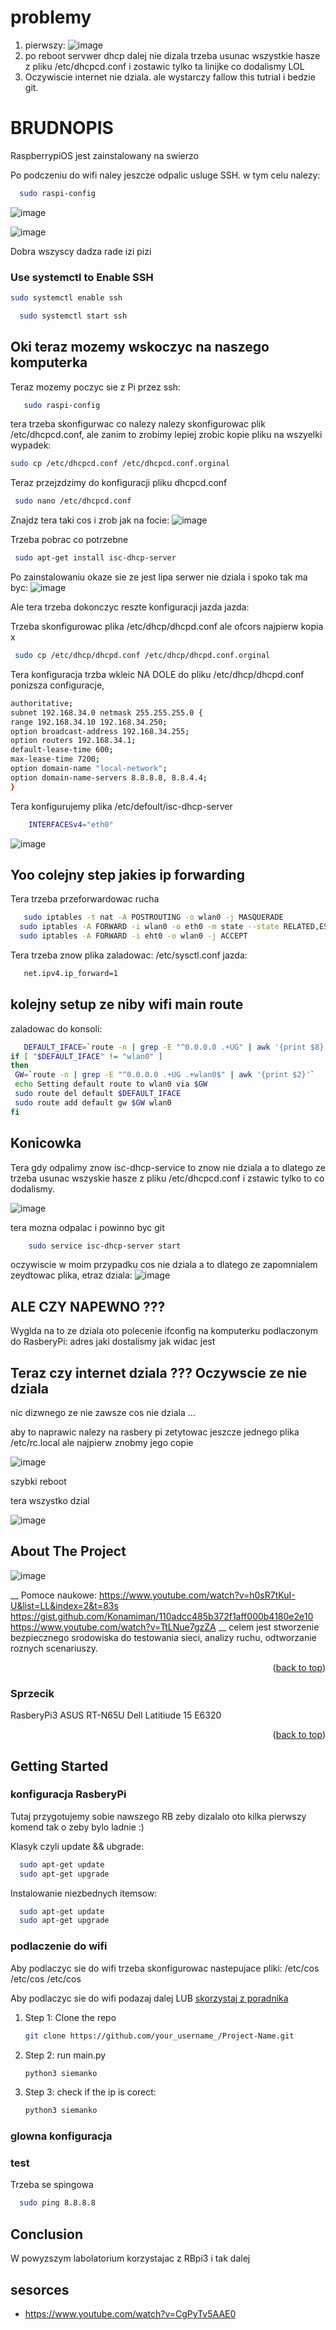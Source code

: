 <!-- ABOUT THE PROJECT -->
# problemy
1. pierwszy:
  ![image](https://github.com/cierpowicz/RP-as-router/assets/106453032/770bc050-d762-471a-8d7a-574a24bf37c3)
2. po reboot servwer dhcp dalej nie dizala 
  trzeba usunac wszystkie hasze z pliku /etc/dhcpcd.conf i zostawic tylko ta linijke co dodalismy LOL
3. Oczywiscie internet nie dziala. ale wystarczy fallow this tutrial i bedzie git. 
# BRUDNOPIS
RaspberrypiOS jest zainstalowany na swierzo

Po podczeniu do wifi naley jeszcze odpalic usluge SSH.
w tym celu nalezy:
 ```sh
   sudo raspi-config 
  ```
  ![image](https://github.com/cierpowicz/RP-as-router/assets/106453032/0d5d83b6-ee26-47dd-8306-5efdb4df734e)

  ![image](https://github.com/cierpowicz/RP-as-router/assets/106453032/2b326dff-8f95-4e6e-85ac-e7a1a78ed9c2)

Dobra wszyscy dadza rade izi pizi

### Use systemctl to Enable SSH

 ```sh
sudo systemctl enable ssh
```
 ```sh
   sudo systemctl start ssh
  ```
  
## Oki teraz mozemy wskoczyc na naszego komputerka

Teraz mozemy poczyc sie z Pi przez ssh:
```sh
   sudo raspi-config 
  ```
  
  tera trzeba skonfigurwac co nalezy
nalezy skonfigurowac plik /etc/dhcpcd.conf, ale zanim to zrobimy lepiej zrobic kopie pliku na wszyelki wypadek:
  ```sh
sudo cp /etc/dhcpcd.conf /etc/dhcpcd.conf.orginal 
  ```
Teraz przejzdzimy do konfiguracji pliku dhcpcd.conf
  ```sh
   sudo nano /etc/dhcpcd.conf
   ```
 Znajdz tera taki cos i zrob jak na focie:
 ![image](https://github.com/cierpowicz/RP-as-router/assets/106453032/d0a6d557-14cc-4126-99a0-87f0197ad3ae)

  
  Trzeba pobrac co potrzebne 
  
  ```sh
   sudo apt-get install isc-dhcp-server 
  ```
Po zainstalowaniu okaze sie ze jest lipa serwer nie dziala i spoko tak ma byc:
![image](https://github.com/cierpowicz/RP-as-router/assets/106453032/180d80fe-1d2c-4d40-945c-54957a8b6953)


Ale tera trzeba dokonczyc reszte konfiguracji jazda jazda: 

  Trzeba skonfigurowac plika /etc/dhcp/dhcpd.conf ale ofcors najpierw kopia x 
  
  ```sh
   sudo cp /etc/dhcp/dhcpd.conf /etc/dhcp/dhcpd.conf.orginal 
  ```
  Tera konfiguracja trzba wkleic NA DOLE do pliku /etc/dhcp/dhcpd.conf ponizsza configuracje,
   ```sh
   authoritative;
subnet 192.168.34.0 netmask 255.255.255.0 {
 range 192.168.34.10 192.168.34.250;
 option broadcast-address 192.168.34.255;
 option routers 192.168.34.1;
 default-lease-time 600;
 max-lease-time 7200;
 option domain-name "local-network";
 option domain-name-servers 8.8.8.8, 8.8.4.4;
}
  ```
Tera konfigurujemy plika /etc/defoult/isc-dhcp-server
  
```sh
    INTERFACESv4="eth0"  
  ```
  
 ![image](https://github.com/cierpowicz/RP-as-router/assets/106453032/6463c204-6da8-4551-a31e-70a8d2c37598)

## Yoo colejny step jakies ip forwarding 

Tera trzeba przeforwardowac rucha

```sh
   sudo iptables -t nat -A POSTROUTING -o wlan0 -j MASQUERADE
  sudo iptables -A FORWARD -i wlan0 -o eth0 -m state --state RELATED,ESTABLISHED -j ACCEPT
  sudo iptables -A FORWARD -i eht0 -o wlan0 -j ACCEPT 
  ```

 Tera trzeba znow plika zaladowac: /etc/sysctl.conf jazda:
 
 ```sh
    net.ipv4.ip_forward=1 
  ```
## kolejny setup  ze niby wifi main route

zaladowac do konsoli:
 ```sh
    DEFAULT_IFACE=`route -n | grep -E "^0.0.0.0 .+UG" | awk '{print $8}'`
if [ "$DEFAULT_IFACE" != "wlan0" ]
then
  GW=`route -n | grep -E "^0.0.0.0 .+UG .+wlan0$" | awk '{print $2}'`
  echo Setting default route to wlan0 via $GW
  sudo route del default $DEFAULT_IFACE
  sudo route add default gw $GW wlan0
fi 
  ```
## Konicowka

Tera gdy odpalimy znow isc-dhcp-service to znow nie dziala a to dlatego ze trzeba usunac wszyskie hasze z 
pliku /etc/dhcpcd.conf i zstawic tylko to co dodalismy. 

![image](https://github.com/cierpowicz/RP-as-router/assets/106453032/d097bbb2-2107-4eec-a9f1-9dda98304b36)

tera mozna odpalac i powinno byc git

```sh
    sudo service isc-dhcp-server start
  ```
oczywiscie w moim przypadku cos nie dziala a to dlatego ze zapomnialem zeydtowac plika, etraz dziala: 
![image](https://github.com/cierpowicz/RP-as-router/assets/106453032/2a72add4-4fd7-4a91-91d7-f19793476a86)


## ALE CZY NAPEWNO ??? 

Wyglda na to ze dziala oto polecenie ifconfig na komputerku podlaczonym do RasberyPi: 
adres jaki dostalismy jak widac jest

## Teraz czy internet dziala ??? Oczywscie ze nie dziala 
nic dizwnego ze nie zawsze cos nie dziala ... 

aby to naprawic nalezy na rasbery pi zetytowac jeszcze jednego plika /etc/rc.local ale najpierw znobmy jego copie 

![image](https://github.com/cierpowicz/RP-as-router/assets/106453032/d5861e66-171b-4ac7-a5bd-b4296e22921d)

szybki reboot 

tera wszystko dzial 

![image](https://github.com/cierpowicz/RP-as-router/assets/106453032/49338227-6cad-44fd-8d6a-5256d5721196)



## About The Project


![image](https://github.com/cierpowicz/RP-as-router/assets/106453032/12c24901-35b9-4798-9179-f4489f416510)

__ Pomoce naukowe:
https://www.youtube.com/watch?v=h0sR7tKuI-U&list=LL&index=2&t=83s
https://gist.github.com/Konamiman/110adcc485b372f1aff000b4180e2e10
https://www.youtube.com/watch?v=TtLNue7gzZA
__
celem jest stworzenie bezpiecznego srodowiska do testowania sieci, analizy ruchu, odtworzanie roznych scenariuszy.


<p align="right">(<a href="#readme-top">back to top</a>)</p>

### Sprzecik

RasberyPi3 
ASUS RT-N65U
Dell Latitiude 15 E6320
<p align="right">(<a href="#readme-top">back to top</a>)</p>

## Getting Started


### konfiguracja RasberyPi 

Tutaj przygotujemy sobie nawszego RB zeby dizalalo
oto kilka pierwszy komend tak o zeby bylo ladnie :) 

Klasyk czyli update && ubgrade:
```sh
  sudo apt-get update
  sudo apt-get upgrade
```
Instalowanie niezbednych itemsow:
```sh
  sudo apt-get update
  sudo apt-get upgrade
```


### podlaczenie do wifi

Aby podlaczyc sie do wifi trzeba skonfigurowac nastepujace pliki:
/etc/cos
/etc/cos
/etc/cos

Aby podlaczyc sie do wifi podazaj dalej LUB [skorzystaj z poradnika](https://github.com/cierpowicz/RaspberryPi3-wifi-conection)

1. Step 1: Clone the repo 
   ```sh
   git clone https://github.com/your_username_/Project-Name.git
   ```
2. Step 2: run main.py
   ```sh
   python3 siemanko
   ```
4. Step 3: check if the ip is corect: 
   ```sh
   python3 siemanko
   ```
   
### glowna konfiguracja 



### test
Trzeba se spingowa
```sh
  sudo ping 8.8.8.8
```


## Conclusion
W powyzszym labolatorium korzystajac z RBpi3 i tak dalej 

## sesorces
- https://www.youtube.com/watch?v=CgPyTv5AAE0






